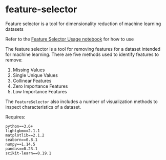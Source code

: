 # feature-selector

Feature selector is a tool for dimensionality reduction of machine learning datasets

Refer to the [Feature Selector Usage notebook](https://github.com/WillKoehrsen/feature-selector/blob/master/Feature%20Selector%20Usage.ipynb) for how to use

The feature selector is a tool for removing features for a dataset intended
for machine learning. There are five methods used to identify features to remove:

1. Missing Values
2. Single Unique Values
3. Collinear Features
4. Zero Importance Features
5. Low Importance Features 

The `FeatureSelector` also includes a number of visualization methods to inspect 
characteristics of a dataset. 

Requires:

```
python==3.6+
lightgbm==2.1.1
matplotlib==2.1.2
seaborn==0.8.1
numpy==1.14.5
pandas==0.23.1
scikit-learn==0.19.1

```
